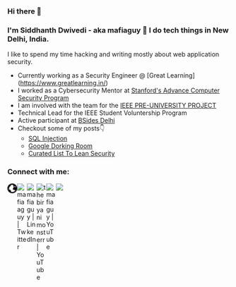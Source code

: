 ### Hi there 👋
### I'm Siddhanth Dwivedi - aka mafiaguy 👋 I do tech things in New Delhi, India.

I like to spend my time hacking and writing mostly about web application security.
- Currently working as a Security Engineer @ [Great Learning] (https://www.greatlearning.in/)
- I worked as a Cybersecurity Mentor at [Stanford's Advance Computer Security Program](https://www.greatlearning.in/online-cyber-security-course)
- I am involved with the team for the [IEEE PRE-UNIVERSITY PROJECT](https://tryengineering.org/)  
- Technical Lead for the IEEE Student Voluntership Program
- Active participant at [BSides Delhi](https://bsidesdelhi.in/)  
- Checkout some of my posts:point_down:  
  - [SQL Injection](https://securityguide.netlify.app/docs/sqlbasics) 
  - [Google Dorking Room](https://exploitguide.tech/Google-Dorking/) 
  - [Curated List To Lean Security](https://securityguide.netlify.app/docs/read) 

  
### Connect with me:  
[<img align="left" alt="siddhanth.cf" width="22px" src="https://raw.githubusercontent.com/iconic/open-iconic/master/svg/globe.svg" />][website]
[<img align="left" alt="mafiaaguy | Twitter" width="22px" src="https://cdn.jsdelivr.net/npm/simple-icons@v3/icons/twitter.svg" />][twitter]
[<img align="left" alt="mafiaguy | LinkedIn" width="22px" src="https://cdn.jsdelivr.net/npm/simple-icons@v3/icons/linkedin.svg" />][linkedin]
[<img align="left" alt="thebiryanimonsterr | YouTube" width="22px" src="https://cdn.jsdelivr.net/npm/simple-icons@v3/icons/reddit.svg" />][reddit]
[<img align="left" alt="mafiaguy | YouTube" width="22px" src="https://cdn.jsdelivr.net/npm/simple-icons@v3/icons/github.svg" />][github]  




[website]: https://siddhanth.cf/
[twitter]: https://twitter.com/mafiaaguy
[github]: https://www.github.com/mafiaguy/
[linkedin]: https://www.linkedin.com/in/mafiaguy
[reddit]: https://www.reddit.com/user/thebiryanimonsterr

![](https://komarev.com/ghpvc/?username=mafiaguy)




